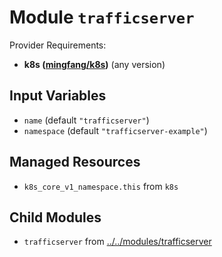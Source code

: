 
# Module `trafficserver`

Provider Requirements:
* **k8s ([mingfang/k8s](https://registry.terraform.io/providers/mingfang/k8s/latest))** (any version)

## Input Variables
* `name` (default `"trafficserver"`)
* `namespace` (default `"trafficserver-example"`)

## Managed Resources
* `k8s_core_v1_namespace.this` from `k8s`

## Child Modules
* `trafficserver` from [../../modules/trafficserver](../../modules/trafficserver)

